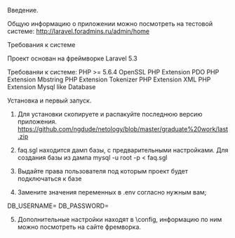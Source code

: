 Введение.

Общую информацию о приложении можно посмотреть на тестовой системе:
http://laravel.foradmins.ru/admin/home


Требования к системе

Проект основан на фреймворке Laravel 5.3

Требованяи к системе:
PHP >= 5.6.4
OpenSSL PHP Extension
PDO PHP Extension
Mbstring PHP Extension
Tokenizer PHP Extension
XML PHP Extension
Mysql like Database

Установка и первый запуск.

1) Для установки скопируете и распакуйте последнюю версию приложения.
https://github.com/ngdude/netology/blob/master/graduate%20work/last.zip

 2) faq.sgl находится дамп базы, с предварительными настройками.
Для создания базы из дампа mysql -u root -p < faq.sgl 
3) Выдайте права пользователя под которым проект будет подключаться к базе
4) Замените значения переменных в .env согласно нужным вам;

DB_USERNAME=
DB_PASSWORD=

5) Дополнительные настройки находят в \config, информацию по ним можно посмотреть на сайте фремворка.


